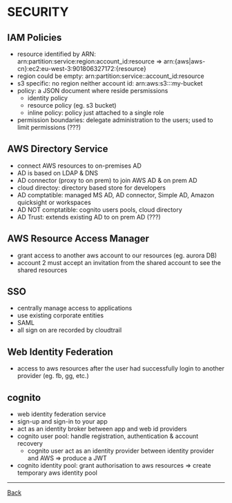 SECURITY
=======

## IAM Policies 
* resource identified by ARN: arn:partition:service:region:account_id:resource => arn:{aws|aws-cn}:ec2:eu-west-3:901806327172:{resource}
* region could be empty: arn:partition:service::account_id:resource
* s3 specific: no region neither account id: arn:aws:s3:::my-bucket
* policy: a JSON document where reside persmissions
    * identity policy
    * resource policy (eg. s3 bucket)
    * inline policy: policy just attached to a single role
* permission boundaries: delegate administration to the users; used to limit permissions (???)


## AWS Directory Service
* connect AWS resources to on-premises AD
* AD is based on LDAP & DNS
* AD connector (proxy to  on prem) to join AWS AD & on prem AD
* cloud directoy: directory based store for developers
* AD comptatible: managed MS AD, AD connector, Simple AD, Amazon quicksight or workspaces
* AD NOT comptatible: cognito users pools, cloud directory
* AD Trust: extends existing AD to on prem AD (???)


## AWS Resource Access Manager
* grant access to another aws account to our resources (eg. aurora DB)
* account 2 must accept an invitation from the shared account to see the shared resources


## SSO
* centrally manage access to applications
* use existing corporate entities
* SAML
* all sign on are recorded by cloudtrail


## Web Identity Federation
* access to aws resources after the user had successfully login to another provider (eg. fb, gg, etc.)


## cognito
* web identity federation service
* sign-up and sign-in to your app
* act as an identity broker between app and web id providers
* cognito user pool: handle registration, authentication & account recovery
    * cognito user act as an identity provider between identity provider and AWS => produce a JWT
* cognito identity pool: grant authorisation to aws resources => create temporary aws identity pool

---
[Back](/solution-architect)

